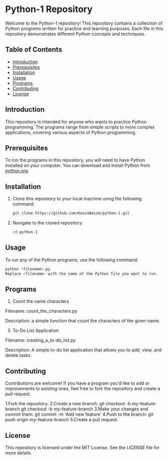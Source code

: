 # Python-1 Repository

Welcome to the Python-1 repository! This repository contains a collection of Python programs written for practice and learning purposes. Each file in this repository demonstrates different Python concepts and techniques.

## Table of Contents

- [Introduction](#introduction)
- [Prerequisites](#prerequisites)
- [Installation](#installation)
- [Usage](#usage)
- [Programs](#programs)
- [Contributing](#contributing)
- [License](#license)

## Introduction

This repository is intended for anyone who wants to practice Python programming. The programs range from simple scripts to more complex applications, covering various aspects of Python programming.

## Prerequisites

To run the programs in this repository, you will need to have Python installed on your computer. You can download and install Python from [python.org](https://www.python.org/downloads/).

## Installation

1. Clone this repository to your local machine using the following command:
    ```sh
    git clone https://github.com/KanzaNasim/python-1.git
    ```

2. Navigate to the cloned repository:
    ```sh
    cd python-1
    ```
    
## Usage

To run any of the Python programs, use the following command:
```sh
python <filename>.py
Replace <filename> with the name of the Python file you want to run.
 ```

## Programs

1. Count the name characters

Filename: count_the_characters.py

Description: a simple function that count the characters of the given name.

3. To-Do List Application

Filename: creating_a_to-do_list.py

Description: A simple to-do list application that allows you to add, view, and delete tasks.


## Contributing

Contributions are welcome! If you have a program you'd like to add or improvements to existing ones, feel free to fork the repository and create a pull request.

1.Fork the repository.
2.Create a new branch: git checkout -b my-feature-branch
git checkout -b my-feature-branch
3.Make your changes and commit them: git commit -m 'Add new feature'
4.Push to the branch: git push origin my-feature-branch
5.Create a pull request.

## License

This repository is licensed under the MIT License. See the LICENSE file for more details.
